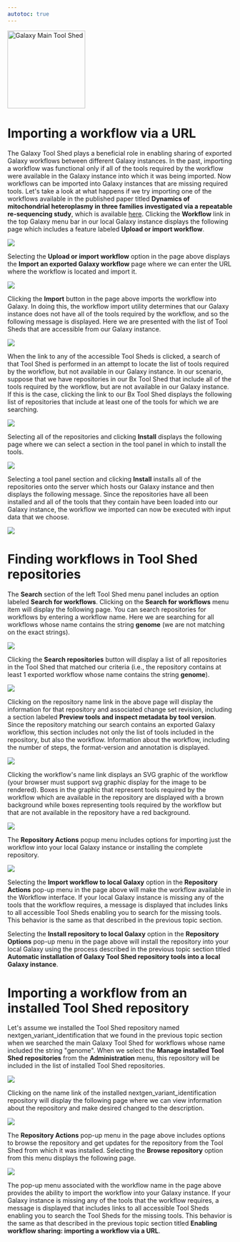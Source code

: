 ```yaml
---
autotoc: true
---
```

<div class='center'> <a href='http://toolshed.g2.bx.psu.edu'><img src='/Images/Logos/ToolShed.jpg' alt='Galaxy Main Tool Shed' height="174" /></a> </div>


# Importing a workflow via a URL

The Galaxy Tool Shed plays a beneficial role in enabling sharing of exported Galaxy workflows between different Galaxy instances. In the past, importing a workflow was functional only if all of the tools required by the workflow were available in the Galaxy instance into which it was being imported. Now workflows can be imported into Galaxy instances that are missing required tools. Let's take a look at what happens if we try importing one of the workflows available in the published paper titled **Dynamics of mitochondrial heteroplasmy in three families investigated via a repeatable re-sequencing study**, which is available [here](http://main.g2.bx.psu.edu/heteroplasmy). Clicking the **Workflow** link in the top Galaxy menu bar in our local Galaxy instance displays the following page which includes a feature labeled **Upload or import workflow**.

![](/workflow_main.png)

Selecting the **Upload or import workflow** option in the page above displays the **Import an exported Galaxy workflow** page where we can enter the URL where the workflow is located and import it.

![](/import_workflow.png)

Clicking the **Import** button in the page above imports the workflow into Galaxy. In doing this, the workflow import utility determines that our Galaxy instance does not have all of the tools required by the workflow, and so the following message is displayed. Here we are presented with the list of Tool Sheds that are accessible from our Galaxy instance.

![](/tools_missing.png)

When the link to any of the accessible Tool Sheds is clicked, a search of that Tool Shed is performed in an attempt to locate the list of tools required by the workflow, but not available in our Galaxy instance. In our scenario, suppose that we have repositories in our Bx Tool Shed that include all of the tools required by the workflow, but are not available in our Galaxy instance. If this is the case, clicking the link to our Bx Tool Shed displays the following list of repositories that include at least one of the tools for which we are searching.

![](/matching_repositories.png)

Selecting all of the repositories and clicking **Install** displays the following page where we can select a section in the tool panel in which to install the tools.

![](/select_tool_panel_section.png)

Selecting a tool panel section and clicking **Install** installs all of the repositories onto the server which hosts our Galaxy instance and then displays the following message. Since the repositories have all been installed and all of the tools that they contain have been loaded into our Galaxy instance, the workflow we imported can now be executed with input data that we choose.

![](/tools_installed.png)

# Finding workflows in Tool Shed repositories

The **Search** section of the left Tool Shed menu panel includes an option labeled **Search for workflows**. Clicking on the **Search for workflows** menu item will display the following page. You can search repositories for workflows by entering a workflow name. Here we are searching for all workflows whose name contains the string **genome** (we are not matching on the exact strings).

![](/find_workflows.png)

Clicking the **Search repositories** button will display a list of all repositories in the Tool Shed that matched our criteria (i.e., the repository contains at least 1 exported workflow whose name contains the string **genome**).

![](/matched_repositories1.png)

Clicking on the repository name link in the above page will display the information for that repository and associated change set revision, including a section labeled **Preview tools and inspect metadata by tool version**. Since the repository matching our search contains an exported Galaxy workflow, this section includes not only the list of tools included in the repository, but also the workflow. Information about the workflow, including the number of steps, the format-version and annotation is displayed.

![](/repository_tools_and_workflow.png)

Clicking the workflow's name link displays an SVG graphic of the workflow (your browser must support svg graphic display for the image to be rendered). Boxes in the graphic that represent tools required by the workflow which are available in the repository are displayed with a brown background while boxes representing tools required by the workflow but that are not available in the repository have a red background.

![](/workflow_svg.png)

The **Repository Actions** popup menu includes options for importing just the workflow into your local Galaxy instance or installing the complete repository.

![](/workflow_repository_options_popup.png)

Selecting the **Import workflow to local Galaxy** option in the **Repository Actions** pop-up menu in the page above will make the workflow available in the Workflow interface. If your local Galaxy instance is missing any of the tools that the workflow requires, a message is displayed that includes links to all accessible Tool Sheds enabling you to search for the missing tools. This behavior is the same as that described in the previous topic section.

Selecting the **Install repository to local Galaxy** option in the **Repository Options** pop-up menu in the page above will install the repository into your local Galaxy using the process described in the previous topic section titled **Automatic installation of Galaxy Tool Shed repository tools into a local Galaxy instance**.

# Importing a workflow from an installed Tool Shed repository

Let's assume we installed the Tool Shed repository named nextgen_variant_identification that we found in the previous topic section when we searched the main Galaxy Tool Shed for workflows whose name included the string "genome". When we select the **Manage installed Tool Shed repositories** from the **Administration** menu, this repository will be included in the list of installed Tool Shed repositories.

![](/installed_repositories.png)

Clicking on the name link of the installed nextgen_variant_identification repository will display the following page where we can view information about the repository and make desired changed to the description.

![](/view_found_repository.png)

The **Repository Actions** pop-up menu in the page above includes options to browse the repository and get updates for the repository from the Tool Shed from which it was installed. Selecting the **Browse repository** option from this menu displays the following page.

![](/nextgen_variant_identification_repository.png)

The pop-up menu associated with the workflow name in the page above provides the ability to import the workflow into your Galaxy instance. If your Galaxy instance is missing any of the tools that the workflow requires, a message is displayed that includes links to all accessible Tool Sheds enabling you to search the Tool Sheds for the missing tools. This behavior is the same as that described in the previous topic section titled **Enabling workflow sharing: importing a workflow via a URL**.
